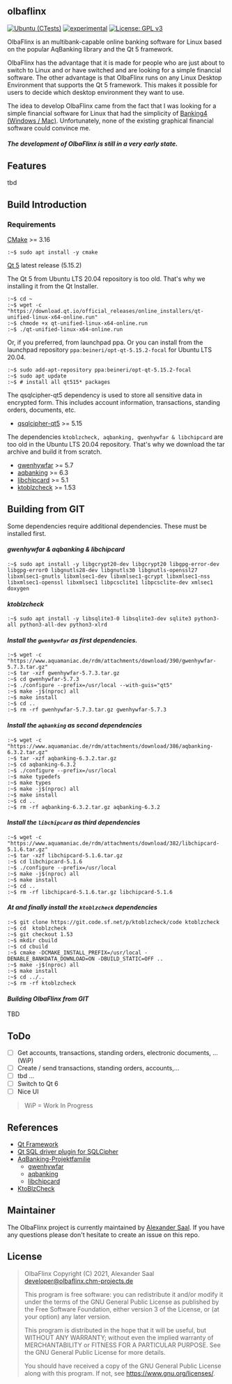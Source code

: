 ## olbaflinx

[![Ubuntu (CTests)](https://github.com/chmmou/olbaflinx/actions/workflows/ubuntu-tests.yml/badge.svg?branch=develop)](https://github.com/chmmou/olbaflinx/actions/workflows/ubuntu-tests.yml)
[![experimental](http://badges.github.io/stability-badges/dist/experimental.svg)](https://github.com/chmmou/olbaflinx)
[![License: GPL v3](https://img.shields.io/badge/License-GPLv3-blue.svg)](https://www.gnu.org/licenses/gpl-3.0)

OlbaFlinx is an multibank-capable online banking software for Linux based on the popular AqBanking library and the Qt 5 framework.

OlbaFlinx has the advantage that it is made for people who are just about to switch to Linux and or have switched and are looking for a simple financial software. The other advantage is that OlbaFlinx runs on any Linux Desktop Environment that supports the Qt 5 framework. This makes it possible for users to decide which desktop environment they want to use.

The idea to develop OlbaFlinx came from the fact that I was looking for a simple financial software for Linux that had the simplicity of [Banking4 (Windows / Mac)](https://subsembly.com/banking4.html). Unfortunately, none of the existing graphical financial software could convince me.

#### **_The development of OlbaFlinx is still in a very early state._**

## Features

tbd

## Build Introduction

### Requirements

[CMake](https://cmake.org/download/) >= 3.16

    :~$ sudo apt install -y cmake 

[Qt 5](https://www.qt.io/download-qt-installer) latest release (5.15.2)

The Qt 5 from Ubuntu LTS 20.04 repository is too old. That's why we installing it from the Qt
Installer.

    :~$ cd ~
    :~$ wget -c "https://download.qt.io/official_releases/online_installers/qt-unified-linux-x64-online.run"    
    :~$ chmode +x qt-unified-linux-x64-online.run
    :~$ ./qt-unified-linux-x64-online.run

Or, if you preferred, from launchpad ppa. Or you can install from the launchpad
repository `ppa:beineri/opt-qt-5.15.2-focal` for Ubuntu LTS 20.04.

    :~$ sudo add-apt-repository ppa:beineri/opt-qt-5.15.2-focal
    :~$ sudo apt update
    :~$ # install all qt515* packages 

The qsqlcipher-qt5 dependency is used to store all sensitive data in encrypted form. This includes
account information, transactions, standing orders, documents, etc.

- [qsqlcipher-qt5](https://github.com/sjemens/qsqlcipher-qt5) >= 5.15

The dependencies `ktoblzcheck, aqbanking, gwenhywfar & libchipcard` are too old in the Ubuntu LTS
20.04 repository. That's why we download the tar archive and build it from scratch.

- [gwenhywfar](https://www.aquamaniac.de/rdm/projects/gwenhywfar/files) >= 5.7
- [aqbanking](https://www.aquamaniac.de/rdm/projects/aqbanking/files) >= 6.3
- [libchipcard](https://www.aquamaniac.de/rdm/projects/libchipcard/files) >= 5.1
- [ktoblzcheck](https://sourceforge.net/projects/ktoblzcheck/files/) >= 1.53

## Building from GIT

Some dependencies require additional dependencies. These must be installed first.

#### _gwenhywfar & aqbanking & libchipcard_

    :~$ sudo apt install -y libgcrypt20-dev libgcrypt20 libgpg-error-dev libgpg-error0 libgnutls28-dev libgnutls30 libgnutls-openssl27 libxmlsec1-gnutls libxmlsec1-dev libxmlsec1-gcrypt libxmlsec1-nss libxmlsec1-openssl libxmlsec1 libpcsclite1 libpcsclite-dev xmlsec1 doxygen 

#### _ktoblzcheck_

    :~$ sudo apt install -y libsqlite3-0 libsqlite3-dev sqlite3 python3-all python3-all-dev python3-xlrd 

#### _Install the `gwenhywfar` as first dependencies._

    :~$ wget -c "https://www.aquamaniac.de/rdm/attachments/download/390/gwenhywfar-5.7.3.tar.gz"
    :~$ tar -xzf gwenhywfar-5.7.3.tar.gz
    :~$ cd gwenhywfar-5.7.3
    :~$ ./configure --prefix=/usr/local --with-guis="qt5"
    :~$ make -j$(nproc) all
    :~$ make install
    :~$ cd ..
    :~$ rm -rf gwenhywfar-5.7.3.tar.gz gwenhywfar-5.7.3

#### _Install the `aqbanking` as second dependencies_

    :~$ wget -c "https://www.aquamaniac.de/rdm/attachments/download/386/aqbanking-6.3.2.tar.gz"
    :~$ tar -xzf aqbanking-6.3.2.tar.gz
    :~$ cd aqbanking-6.3.2
    :~$ ./configure --prefix=/usr/local
    :~$ make typedefs
    :~$ make types
    :~$ make -j$(nproc) all
    :~$ make install
    :~$ cd ..
    :~$ rm -rf aqbanking-6.3.2.tar.gz aqbanking-6.3.2

#### _Install the `libchipcard` as third dependencies_

    :~$ wget -c "https://www.aquamaniac.de/rdm/attachments/download/382/libchipcard-5.1.6.tar.gz"
    :~$ tar -xzf libchipcard-5.1.6.tar.gz
    :~$ cd libchipcard-5.1.6
    :~$ ./configure --prefix=/usr/local
    :~$ make -j$(nproc) all
    :~$ make install
    :~$ cd ..
    :~$ rm -rf libchipcard-5.1.6.tar.gz libchipcard-5.1.6

#### _At and finally install the `ktoblzcheck` dependencies_

    :~$ git clone https://git.code.sf.net/p/ktoblzcheck/code ktoblzcheck
    :~$ cd  ktoblzcheck
    :~$ git checkout 1.53
    :~$ mkdir cbuild
    :~$ cd cbuild
    :~$ cmake -DCMAKE_INSTALL_PREFIX=/usr/local -DENABLE_BANKDATA_DOWNLOAD=ON -DBUILD_STATIC=OFF ..
    :~$ make -j$(nproc) all
    :~$ make install
    :~$ cd ../..
    :~$ rm -rf ktoblzcheck

#### _Building OlbaFlinx from GIT_

TBD

## ToDo

- [ ] Get accounts, transactions, standing orders, electronic documents, ... (WiP)
- [ ] Create / send transactions, standing orders, accounts,...
- [ ] tbd ...
- [ ] Switch to Qt 6
- [ ] Nice UI

> WiP = Work In Progress

## References

- [Qt Framework](https://www.qt.io/)
- [Qt SQL driver plugin for SQLCipher](https://github.com/sjemens/qsqlcipher-qt5)
- [AqBanking-Projektfamilie](https://www.aquamaniac.de/rdm/)
    - [gwenhywfar](https://www.aquamaniac.de/rdm/projects/gwenhywfar)
    - [aqbanking](https://www.aquamaniac.de/rdm/projects/aqbanking)
    - [libchipcard](https://www.aquamaniac.de/rdm/projects/libchipcard)
- [KtoBlzCheck](https://sourceforge.net/projects/ktoblzcheck)

## Maintainer

The OlbaFlinx project is currently maintained by [Alexander Saal](https://github.com/chmmou). If you have any questions please don't hesitate to create an issue on this repo.

## License

> OlbaFlinx Copyright (C) 2021, Alexander Saal <developer@olbaflinx.chm-projects.de>
>
> This program is free software: you can redistribute it and/or modify
> it under the terms of the GNU General Public License as published by
> the Free Software Foundation, either version 3 of the License, or
> (at your option) any later version.
>
> This program is distributed in the hope that it will be useful,
> but WITHOUT ANY WARRANTY; without even the implied warranty of
> MERCHANTABILITY or FITNESS FOR A PARTICULAR PURPOSE. See the
> GNU General Public License for more details.
>
> You should have received a copy of the GNU General Public License
> along with this program. If not, see <https://www.gnu.org/licenses/>.
